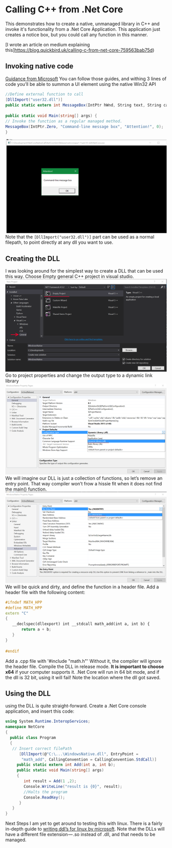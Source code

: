# Calling C++ from .Net Core
This demonstrates how to create a native, unmanaged library in C++ and invoke
it's functionality from a .Net Core Application. This application just creates a notice box, 
but you could call any function in this manner.

[I wrote an article on medium explaining this]https://blog.quickbird.uk/calling-c-from-net-core-759563bab75d)

## Invoking native code
[Guidance from Microsoft](https://docs.microsoft.com/en-us/dotnet/standard/native-interop)
You can follow those guides, and withing 3 lines of code you’ll be able to summon a UI element using the native Win32 API
```C#
//Define external function to call
[DllImport("user32.dll")]
public static extern int MessageBox(IntPtr hWnd, String text, String caption, int options);

public static void Main(string[] args) {
// Invoke the function as a regular managed method.
MessageBox(IntPtr.Zero, "Command-line message box", "Attention!", 0);
}
```
![Screenshot](/Images/Screenshot.png)
Note that the `[DllImport("user32.dll")]` part can be used as a normal filepath,
to point directly at any dll you want to use.

## Creating the DLL
I was looking around for the simplest way to create a DLL that can be used this way.
 Choose Empty general C++ project in visual studio.
 ![Screenshot](/Images/CreateDLLProject.png)
 Go to project properties and change the output type to a dynamic link library
 ![Screenshot](/Images/SetDynamicLibrary.png)
We will imagine our DLL is just a collection of functions, so let’s remove an entry point. 
That way compiler won’t frow a hissie fit when it does not find the main() function.
 ![Screenshot](/Images/SetNoMain.png) 
 We will be quick and dirty, and define the function in a header file. 
 Add a header file with the following content:
 
 ```C++
 #ifndef MATH_HPP
#define MATH_HPP
extern "C"
{
    __declspec(dllexport) int __stdcall math_add(int a, int b) {
        return a + b;
    }
}

#endif
```
Add a .cpp file with '#include "math.h"' Without it, the compiler will ignore the header file.
Compile the DLL in release mode. **It is important to choose x64** if your computer supports it. 
.Net Core will run in 64 bit mode, and if the dll is 32 bit, using it will fail! Note the location 
where the dll got saved.

## Using the DLL
using the DLL is quite straight-forward. Create a .Net Core console application, and insert this code:
```C#
using System.Runtime.InteropServices;
namespace NetCore
{
  public class Program 
  {
   // Insert correct filePath
      [DllImport(@"C:\...\WindowsNative.dll", EntryPoint = 
       "math_add", CallingConvention = CallingConvention.StdCall)]
     public static extern int Add(int a, int b);
     public static void Main(string[] args)
     {
        int result = Add(1 ,2);
        Console.WriteLine("result is {0}", result);
        //Halts the program
        Console.ReadKey();
      }
   }
}
```

Next Steps
I am yet to get around to testing this with linux. 
There is a fairly in-depth guide to [writing ddl’s for linux by microsoft](https://blogs.msdn.microsoft.com/vcblog/2016/03/30/visual-c-for-linux-development/).
 Note that the DLLs will have a different file extension — .so instead of .dll, and that needs to be managed.